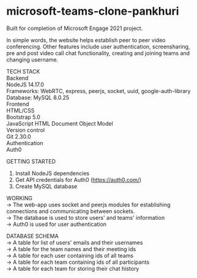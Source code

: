 # microsoft-teams-clone-pankhuri

Built for completion of Microsoft Engage 2021 project.  

In simple words, the website helps establish peer to peer video conferencing. Other features include user authentication, screensharing, pre and post video call chat functionality, creating and joining teams and changing username.  

TECH STACK     
Backend     
  NodeJS 14.17.0      
  Frameworks: WebRTC, express, peerjs, socket, uuid, google-auth-library      
  Database: MySQL 8.0.25  
Frontend      
  HTML/CSS  
  Bootstrap 5.0  
  JavaScript HTML Document Object Model  
Version control     
  Git 2.30.0  
Authentication      
  Auth0

GETTING STARTED  
1. Install NodeJS dependencies  
2. Get API credentials for Auth0 (https://auth0.com/)  
3. Create MySQL database 

WORKING  
-> The web-app uses socket and peerjs modules for establishing connections and communicating between sockets.  
-> The database is used to store users' and teams' information  
-> Auth0 is used for user authentication  
  
DATABASE SCHEMA  
-> A table for list of users' emails and their usernames  
-> A table for the team names and their meeting ids  
-> A table for each user containing ids of all teams  
-> A table for each team containing ids of all participants  
-> A table for each team for storing their chat history
